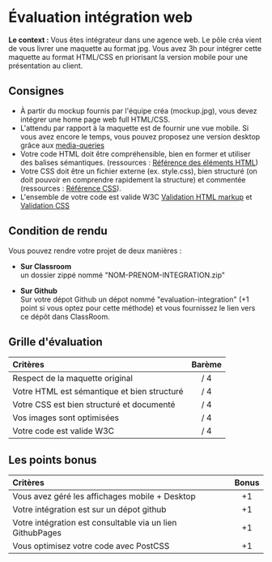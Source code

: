# Évaluation intégration web

**Le context :** Vous êtes intégrateur dans une agence web. Le pôle créa vient de vous livrer une maquette au format jpg. Vous avez 3h pour intégrer cette maquette au format HTML/CSS en priorisant la version mobile pour une présentation au client.

## Consignes

- À partir du mockup fournis par l'équipe créa (mockup.jpg), vous devez intégrer une home page web full HTML/CSS.
- L'attendu par rapport à la maquette est de fournir une vue mobile. Si vous avez encore le temps, vous pouvez proposez une version desktop grâce aux <a href="https://developer.mozilla.org/fr/docs/Web/CSS/@media">media-queries</a>
- Votre code HTML doit être compréhensible, bien en former et utiliser des balises sémantiques. (ressources : [Référence des éléments HTML](https://developer.mozilla.org/fr/docs/Web/HTML/Element))
- Votre CSS doit être un fichier externe (ex. style.css), bien structuré (on doit pouvoir en comprendre rapidement la structure) et commentée (ressources : [Référence CSS](https://developer.mozilla.org/fr/docs/Web/CSS/Reference)).
- L'ensemble de votre code est valide W3C [Validation HTML markup](https://validator.w3.org/#validate_by_input) et [Validation CSS](http://jigsaw.w3.org/css-validator/#validate_by_input)

## Condition de rendu

Vous pouvez rendre votre projet de deux manières :

- **Sur Classroom**  
  un dossier zippé nommé "NOM-PRENOM-INTEGRATION.zip"

- **Sur Github**  
  Sur votre dépot Github un dépot nommé "evaluation-integration" (+1 point si vous optez pour cette méthode) et vous fournissez le lien vers ce dépôt dans ClassRoom.

## Grille d'évaluation

| Critères                                    | Barème |
| :------------------------------------------ | :----: |
| Respect de la maquette original             |  / 4   |
| Votre HTML est sémantique et bien structuré |  / 4   |
| Votre CSS est bien structuré et documenté   |  / 4   |
| Vos images sont optimisées                  |  / 4   |
| Votre code est valide W3C                   |  / 4   |

## Les points bonus

| Critères                                                  | Bonus |
| :-------------------------------------------------------- | :---: |
| Vous avez géré les affichages mobile + Desktop            |  +1   |
| Votre intégration est sur un dépot github                 |  +1   |
| Votre intégration est consultable via un lien GithubPages |  +1   |
| Vous optimisez votre code avec PostCSS                    |  +1   |

